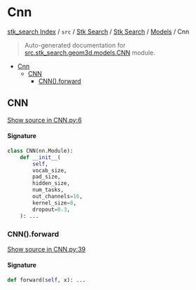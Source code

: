 # Cnn

[stk_search Index](../../../../README.md#stk_search-index) / `src` / [Stk Search](../../index.md#stk-search) / [Stk Search](../../index.md#stk-search) / [Models](./index.md#models) / Cnn

> Auto-generated documentation for [src.stk_search.geom3d.models.CNN](https://github.com/mohammedazzouzi15/STK_search/blob/main/src/stk_search/geom3d/models/CNN.py) module.

- [Cnn](#cnn)
  - [CNN](#cnn)
    - [CNN().forward](#cnn()forward)

## CNN

[Show source in CNN.py:6](https://github.com/mohammedazzouzi15/STK_search/blob/main/src/stk_search/geom3d/models/CNN.py#L6)

#### Signature

```python
class CNN(nn.Module):
    def __init__(
        self,
        vocab_size,
        pad_size,
        hidden_size,
        num_tasks,
        out_channels=16,
        kernel_size=8,
        dropout=0.3,
    ): ...
```

### CNN().forward

[Show source in CNN.py:39](https://github.com/mohammedazzouzi15/STK_search/blob/main/src/stk_search/geom3d/models/CNN.py#L39)

#### Signature

```python
def forward(self, x): ...
```